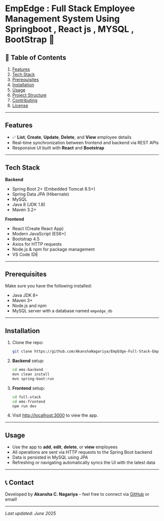 # EmpEdge : Full Stack Employee Management System Using Springboot , React js , MYSQL , BootStrap 🚀
## 🧩 Table of Contents

1. [Features](#features)  
2. [Tech Stack](#tech-stack)  
3. [Prerequisites](#prerequisites)  
4. [Installation](#installation)  
5. [Usage](#usage)  
6. [Project Structure](#project-structure)  
7. [Contributing](#contributing)  
8. [License](#license)

---

## Features

- ✅ **List**, **Create**, **Update**, **Delete**, and **View** employee details  
- Real-time synchronization between frontend and backend via REST APIs  
- Responsive UI built with **React** and **Bootstrap**

---

## Tech Stack

**Backend**  
- Spring Boot 2+ (Embedded Tomcat 8.5+)  
- Spring Data JPA (Hibernate)  
- MySQL  
- Java 8 (JDK 1.8)  
- Maven 3.2+

**Frontend**  
- React (Create React App)  
- Modern JavaScript (ES6+)  
- Bootstrap 4.5  
- Axios for HTTP requests  
- Node.js & npm for package management  
- VS Code IDE

---

## Prerequisites

Make sure you have the following installed:

- Java JDK 8+  
- Maven 3+  
- Node.js and npm  
- MySQL server with a database named `empedge_db`

---

## Installation

1. Clone the repo:
    ```bash
    git clone https://github.com/AkanshaNagariya/EmpEdge-Full-Stack-Employee-Management-System.git
    ```

2. **Backend** setup:
    ```bash
    cd ems-backend
    mvn clean install
    mvn spring-boot:run
    ```

3. **Frontend** setup:
    ```bash
    cd full-stack
    cd ems-frontend
    npm run dev
    ```

4. Visit [http://localhost:3000](http://localhost:3000) to view the app.

---

## Usage

- Use the app to **add**, **edit**, **delete**, or **view** employees  
- All operations are sent via HTTP requests to the Spring Boot backend  
- Data is persisted in MySQL using JPA  
- Refreshing or navigating automatically syncs the UI with the latest data

---

## 📞 Contact

Developed by **Akansha C. Nagariya** – feel free to connect via [GitHub](https://github.com/AkanshaNagariya) or email!

---

_Last updated: June 2025_

